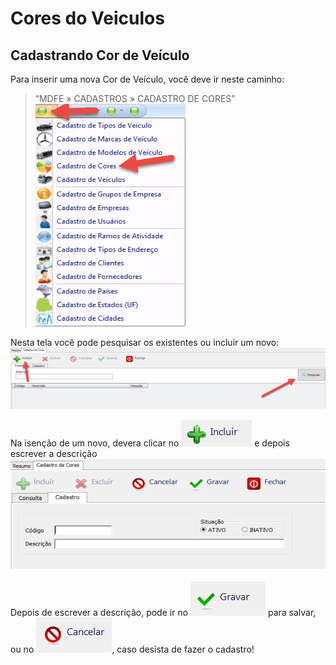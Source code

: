 # Cores do Veiculos

## Cadastrando Cor de Veículo

Para inserir uma nova Cor de Veículo, você deve ir neste caminho: 
> “MDFE » CADASTROS » CADASTRO DE CORES”  
![1](/img/mdfe/cadastro/cor.png) 

Nesta tela você pode pesquisar os existentes ou incluir um novo: 
![2](/img/mdfe/cadastro/cor2.png) 

Na isenção de um novo, devera clicar no ![4](/img/cte/4.png) e depois escrever a descrição
![3](/img/mdfe/cadastro/cor3.png)

Depois de escrever a descrição, pode ir no ![5](/img/cte/5.png) para salvar, ou no  ![6](/img/cte/6.png), caso desista de fazer o cadastro!
